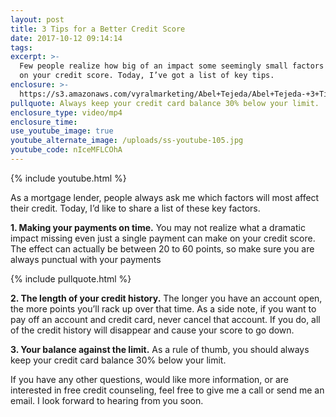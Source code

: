 ```yaml
---
layout: post
title: 3 Tips for a Better Credit Score
date: 2017-10-12 09:14:14
tags:
excerpt: >-
  Few people realize how big of an impact some seemingly small factors can have
  on your credit score. Today, I’ve got a list of key tips.
enclosure: >-
  https://s3.amazonaws.com/vyralmarketing/Abel+Tejeda/Abel+Tejeda-+3+Tips+for+a+Better+Credit+Score.mp4
pullquote: Always keep your credit card balance 30% below your limit.
enclosure_type: video/mp4
enclosure_time:
use_youtube_image: true
youtube_alternate_image: /uploads/ss-youtube-105.jpg
youtube_code: nIceMFLCOhA
---
```



{% include youtube.html %}

As a mortgage lender, people always ask me which factors will most affect their credit. Today, I’d like to share a list of these key factors.

**1. Making your payments on time.** You may not realize what a dramatic impact missing even just a single payment can make on your credit score. The effect can actually be between 20 to 60 points, so make sure you are always punctual with your payments

{% include pullquote.html %}

**2. The length of your credit history.** The longer you have an account open, the more points you’ll rack up over that time. As a side note, if you want to pay off an account and credit card, never cancel that account. If you do, all of the credit history will disappear and cause your score to go down.

**3. Your balance against the limit.** As a rule of thumb, you should always keep your credit card balance 30% below your limit.

If you have any other questions, would like more information, or are interested in free credit counseling, feel free to give me a call or send me an email. I look forward to hearing from you soon.